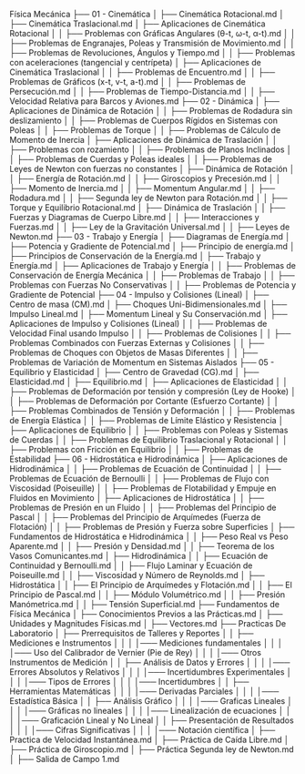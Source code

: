 Física Mecánica
├── 01 - Cinemática
│   ├── Cinemática Rotacional.md
│   ├── Cinemática Traslacional.md
│   ├── Aplicaciones de Cinemática Rotacional
│   │   ├── Problemas con Gráficas Angulares (θ-t, ω-t, α-t).md
│   │   ├── Problemas de Engranajes, Poleas y Transmisión de Movimiento.md
│   │   ├── Problemas de Revoluciones, Ángulos y Tiempo.md
│   │   ├── Problemas con aceleraciones (tangencial y centrípeta)
│   ├── Aplicaciones de Cinemática Traslacional
│   │   ├── Problemas de Encuentro.md
│   │   ├── Problemas de Gráficos (x-t, v-t, a-t).md
│   │   ├── Problemas de Persecución.md
│   │   ├── Problemas de Tiempo-Distancia.md
│   │   ├── Velocidad Relativa para Barcos y Aviones.md
├── 02 - Dinámica
│   ├── Aplicaciones de Dinámica de Rotación
│   │   ├── Problemas de Rodadura sin deslizamiento
│   │   ├── Problemas de Cuerpos Rígidos en Sistemas con Poleas
│   │   ├── Problemas de Torque
│   │   ├── Problemas de Cálculo de Momento de Inercia
│   ├── Aplicaciones de Dinámica de Traslación
│   │   ├── Problemas con rozamiento
│   │   ├── Problemas de Planos Inclinados
│   │   ├── Problemas de Cuerdas y Poleas ideales
│   │   ├── Problemas de Leyes de Newton con fuerzas no constantes
│   ├── Dinámica de Rotación
│   │   ├── Energía de Rotación.md
│   │   ├── Giroscopios y Precesión.md
│   │   ├── Momento de Inercia.md
│   │   ├── Momentum Angular.md
│   │   ├── Rodadura.md
│   │   ├── Segunda ley de Newton para Rotación.md
│   │   ├── Torque y Equilibrio Rotacional.md
│   ├── Dinámica de Traslación
│   │   ├── Fuerzas y Diagramas de Cuerpo Libre.md
│   │   ├── Interacciones y Fuerzas.md
│   │   ├── Ley de la Gravitación Universal.md
│   │   ├── Leyes de Newton.md
├── 03 - Trabajo y Energía
│   ├── Diagramas de Energía.md
│   ├── Potencia y Gradiente de Potencial.md
│   ├── Principio de energía.md
│   ├── Principios de Conservación de la Energía.md
│   ├── Trabajo y Energía.md
│   ├── Aplicaciones de Trabajo y Energía
│   │   ├── Problemas de Conservación de Energía Mecánica
│   │   ├── Problemas de Trabajo
│   │   ├── Problemas con Fuerzas No Conservativas
│   │   ├── Problemas de Potencia y Gradiente de Potencial 
├── 04 - Impulso y Colisiones (Lineal)
│   ├── Centro de masa (CM).md
│   ├── Choques Uni-Bidimensionales.md
│   ├── Impulso Lineal.md
│   ├── Momentum Lineal y Su Conservación.md
│   ├── Aplicaciones de Impulso y Colisiones (Lineal)
│   │   ├── Problemas de Velocidad Final usando Impulso
│   │   ├── Problemas de Colisiones
│   │   ├── Problemas Combinados con Fuerzas Externas y Colisiones
│   │   ├── Problemas de Choques con Objetos de Masas Diferentes
│   │   ├── Problemas de Variación de Momentum en Sistemas Aislados
├── 05 - Equilibrio y Elasticidad
│   ├── Centro de Gravedad (CG).md
│   ├── Elasticidad.md
│   ├── Equilibrio.md
│   ├── Aplicaciones de Elasticidad
│   │   ├── Problemas de Deformación por tensión y compresión (Ley de Hooke)
│   │   ├── Problemas de Deformación por Cortante (Esfuerzo Cortante)
│   │   ├── Problemas Combinados de Tensión y Deformación
│   │   ├── Problemas de Energía Elástica
│   │   ├── Problemas de Límite Elástico y Resistencia
│   ├── Aplicaciones de Equilibrio
│   │   ├── Problemas con Poleas y Sistemas de Cuerdas
│   │   ├── Problemas de Equilibrio Traslacional y Rotacional
│   │   ├── Problemas con Fricción en Equilibrio
│   │   ├── Problemas de Estabilidad
├── 06 - Hidrostática e Hidrodinámica
│   ├── Aplicaciones de Hidrodinámica
│   │   ├── Problemas de Ecuación de Continuidad
│   │   ├── Problemas de Ecuación de Bernoulli
│   │   ├── Problemas de Flujo con Viscosidad (Poiseuille)
│   │   ├── Problemas de Flotabilidad y Empuje en Fluidos en Movimiento
│   ├── Aplicaciones de Hidrostática
│   │   ├── Problemas de Presión en un Fluido 
│   │   ├── Problemas del Principio de Pascal
│   │   ├── Problemas del Principio de Arquímedes (Fuerza de Flotación)
│   │   ├── Problemas de Presión y Fuerza sobre Superficies
│   ├── Fundamentos de Hidrostática e Hidrodinámica
│   │   ├── Peso Real vs Peso Aparente.md
│   │   ├── Presión y Densidad.md
│   │   ├── Teorema de los Vasos Comunicantes.md
│   ├── Hidrodinámica
│   │   ├── Ecuación de Continuidad y Bernoulli.md
│   │   ├── Flujo Laminar y Ecuación de Poiseuille.md
│   │   ├── Viscosidad y Número de Reynolds.md
│   ├── Hidrostática
│   │   ├── El Principio de Arquímedes y Flotación.md
│   │   ├── El Principio de Pascal.md
│   │   ├── Módulo Volumétrico.md
│   │   ├── Presión Manómetrica.md
│   │   ├── Tensión Superficial.md
├── Fundamentos de Física Mecánica
│   ├── Conocimientos Previos a las Prácticas.md
│   ├── Unidades y Magnitudes Físicas.md
│   ├── Vectores.md
├── Practicas De Laboratorio
│   ├── Prerrequisitos de Talleres y Reportes
│   │   ├── Mediciones e Instrumentos 
│   │   │  │─── Mediciones fundamentales
│   │   │  │─── Uso del Calibrador de Vernier (Pie de Rey)
│   │   │  │─── Otros Instrumentos de Medición
│   │   ├── Análisis de Datos y Errores
│   │   │  │─── Errores Absolutos y Relativos
│   │   │  │─── Incertidumbres Experimentales
│   │   │  │─── Tipos de Errores
│   │   │  │─── Incertidumbres
│   │   ├── Herramientas Matemáticas
│   │   │  │─── Derivadas Parciales
│   │   │  │─── Estadística Básica
│   │   ├── Análisis Gráfico
│   │   │  │─── Graficas Lineales
│   │   │  │─── Gráficas no lineales
│   │   │  │─── Linealización de ecuaciones
│   │   │  │─── Graficación Lineal y No Lineal
│   │   ├── Presentación de Resultados
│   │   │  │─── Cifras Significativas
│   │   │  │─── Notación científica
│   ├── Practica de Velocidad Instantánea.md
│   ├── Práctica de Caída Libre.md
│   ├── Práctica de Giroscopio.md
│   ├── Práctica Segunda ley de Newton.md
│   ├── Salida de Campo 1.md